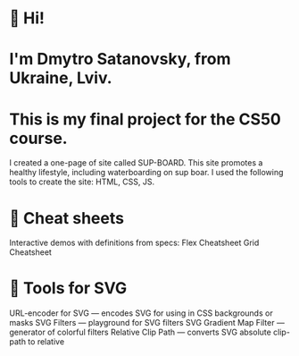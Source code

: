 # 👋 Hi!
# I'm Dmytro Satanovsky, from Ukraine, Lviv.
# This is my final project for the CS50 course.
  I created a one-page of site called SUP-BOARD.
  This site promotes a healthy lifestyle, including waterboarding on sup boar.
  I used the following tools to create the site: HTML, CSS, JS.
# 📑 Cheat sheets
Interactive demos with definitions from specs:
Flex Cheatsheet
Grid Cheatsheet
# 📐 Tools for SVG
URL-encoder for SVG — encodes SVG for using in CSS backgrounds or masks
SVG Filters — playground for SVG filters
SVG Gradient Map Filter — generator of colorful filters
Relative Clip Path — converts SVG absolute clip-path to relative
